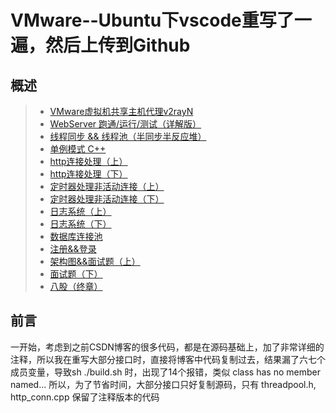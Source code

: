 VMware--Ubuntu下vscode重写了一遍，然后上传到Github
=======
概述
----------
> * <a href="https://cppreference.blog.csdn.net/article/details/137168407?spm=1001.2014.3001.5502" target="_blank">VMware虚拟机共享主机代理v2rayN</a>
> * <a href="https://cppreference.blog.csdn.net/article/details/135503751" target="_blank">WebServer 跑通/运行/测试（详解版）</a>
> * <a href="https://cppreference.blog.csdn.net/article/details/135669721" target="_blank">线程同步 && 线程池（半同步半反应堆）</a>
> * <a href="https://cppreference.blog.csdn.net/article/details/136086558" target="_blank">单例模式 C++</a>
> * <a href="https://cppreference.blog.csdn.net/article/details/136112700" target="_blank">http连接处理（上）</a>
> * <a href="https://cppreference.blog.csdn.net/article/details/136116970" target="_blank">http连接处理（下）</a>
> * <a href="https://cppreference.blog.csdn.net/article/details/136186845" target="_blank">定时器处理非活动连接（上）</a>
> * <a href="https://cppreference.blog.csdn.net/article/details/136221454" target="_blank">定时器处理非活动连接（下）</a>
> * <a href="https://cppreference.blog.csdn.net/article/details/136280888" target="_blank">日志系统（上）</a>
> * <a href="https://cppreference.blog.csdn.net/article/details/136345688" target="_blank">日志系统（下）</a>
> * <a href="https://cppreference.blog.csdn.net/article/details/136411540" target="_blank">数据库连接池</a>
> * <a href="https://cppreference.blog.csdn.net/article/details/136415634" target="_blank">注册&&登录</a>
> * <a href="https://cppreference.blog.csdn.net/article/details/136431359" target="_blank">架构图&&面试题（上）</a>
> * <a href="https://cppreference.blog.csdn.net/article/details/136673143" target="_blank">面试题（下）</a>
> * <a href="https://cppreference.blog.csdn.net/article/details/136711667" target="_blank">八股（终章）</a>

<h2>前言</h2>
一开始，考虑到之前CSDN博客的很多代码，都是在源码基础上，加了非常详细的注释，所以我在重写大部分接口时，直接将博客中代码复制过去，结果漏了六七个成员变量，导致sh ./build.sh 时，出现了14个报错，类似 class has no member named...
所以，为了节省时间，大部分接口只好复制源码，只有 threadpool.h, http_conn.cpp 保留了注释版本的代码